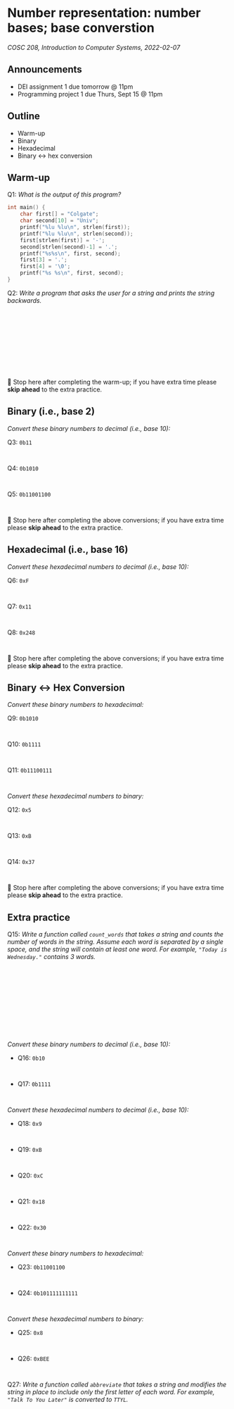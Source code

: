 # Number representation: number bases; base converstion
_COSC 208, Introduction to Computer Systems, 2022-02-07_

## Announcements
* DEI assignment 1 due tomorrow @ 11pm
* Programming project 1 due Thurs, Sept 15 @ 11pm

## Outline
* Warm-up
* Binary
* Hexadecimal
* Binary <-> hex conversion

## Warm-up
Q1: _What is the output of this program?_
```C
int main() {
    char first[] = "Colgate";
    char second[10] = "Univ";
    printf("%lu %lu\n", strlen(first));
    printf("%lu %lu\n", strlen(second));
    first[strlen(first)] = '-';
    second[strlen(second)-1] = '.';
    printf("%s%s\n", first, second);
    first[3] = '.';
    first[4] = '\0';
    printf("%s %s\n", first, second);
}
```

Q2: _Write a program that asks the user for a string and prints the string backwards._
```C












```

🛑 Stop here after completing the warm-up; if you have extra time please **skip ahead** to the extra practice.

## Binary (i.e., base 2)
_Convert these binary numbers to decimal (i.e., base 10):_

Q3: `0b11`
```


```

Q4: `0b1010`
```


```

Q5: `0b11001100`
```


```

🛑 Stop here after completing the above conversions; if you have extra time please **skip ahead** to the extra practice.

## Hexadecimal (i.e., base 16)
_Convert these hexadecimal numbers to decimal (i.e., base 10):_

Q6: `0xF`
```


```

Q7: `0x11`
```


```

Q8: `0x248`
```


```

🛑 Stop here after completing the above conversions; if you have extra time please **skip ahead** to the extra practice.

## Binary <-> Hex Conversion
_Convert these binary numbers to hexadecimal:_ 

Q9: `0b1010`
```


```

Q10: `0b1111`
```


```

Q11: `0b11100111`
```


```

_Convert these hexadecimal numbers to binary:_

Q12: `0x5`
```


```

Q13: `0xB`
```


```

Q14: `0x37`
```


```

🛑 Stop here after completing the above conversions; if you have extra time please **skip ahead** to the extra practice.

## Extra practice
Q15: _Write a function called `count_words` that takes a string and counts the number of words in the string. Assume each word is separated by a single space, and the string will contain at least one word. For example, `"Today is Wednesday."` contains 3 words._
```C













```

_Convert these binary numbers to decimal (i.e., base 10):_
* Q16: `0b10`
    ```


    ```
* Q17: `0b1111`
    ```


    ```
_Convert these hexadecimal numbers to decimal (i.e., base 10):_
* Q18: `0x9`
    ```

    
    ```
* Q19: `0xB`
    ```


    ```
* Q20: `0xC`
    ```


    ```
* Q21: `0x18`
    ```


    ```
* Q22: `0x30`
    ```


    ```

_Convert these binary numbers to hexadecimal:_ 
* Q23: `0b11001100`
    ```


    ```
* Q24: `0b101111111111`
    ```


    ```

_Convert these hexadecimal numbers to binary:_
* Q25: `0x8`
    ```


    ```
* Q26: `0xBEE`
    ```


    ```

Q27: _Write a function called `abbreviate` that takes a string and modifies the string in place to include only the first letter of each word. For example, `"Talk To You Later"` is converted to `TTYL`._